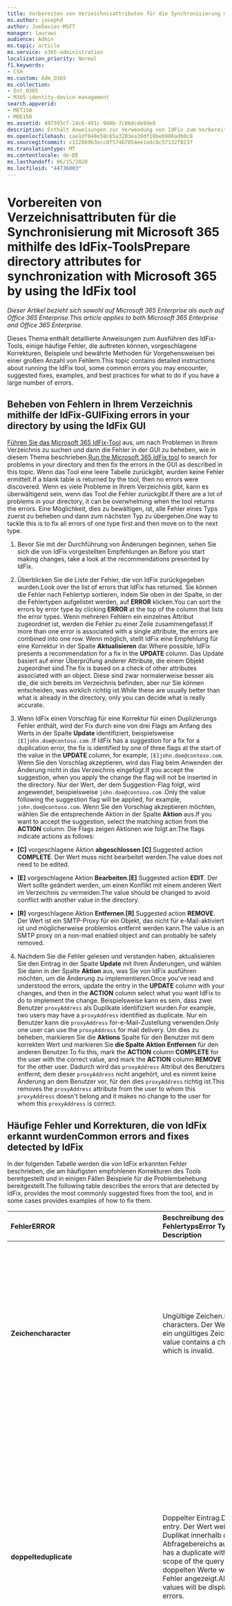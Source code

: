 ```yaml
---
title: Vorbereiten von Verzeichnisattributen für die Synchronisierung mit Microsoft 365 mithilfe des IdFix-Tools
ms.author: josephd
author: JoeDavies-MSFT
manager: laurawi
audience: Admin
ms.topic: article
ms.service: o365-administration
localization_priority: Normal
f1.keywords:
- CSH
ms.custom: Adm_O365
ms.collection:
- Ent_O365
- M365-identity-device-management
search.appverid:
- MET150
- MOE150
ms.assetid: 497593cf-24c6-491c-940b-7c86dcde9de0
description: Enthält Anweisungen zur Verwendung von IdFix zum Vorbereiten und Bereinigen des lokalen Verzeichnisses vor dem Synchronisieren mit Microsoft 365.
ms.openlocfilehash: cae1df048e58c65a3203ea39df18beb986adb0c8
ms.sourcegitcommit: c112869b3ecc0f574b7054ee1edc8c57132f8237
ms.translationtype: MT
ms.contentlocale: de-DE
ms.lasthandoff: 06/15/2020
ms.locfileid: "44736003"
---
```

# <a name="prepare-directory-attributes-for-synchronization-with-microsoft-365-by-using-the-idfix-tool"></a><span data-ttu-id="fcf0b-103">Vorbereiten von Verzeichnisattributen für die Synchronisierung mit Microsoft 365 mithilfe des IdFix-Tools</span><span class="sxs-lookup"><span data-stu-id="fcf0b-103">Prepare directory attributes for synchronization with Microsoft 365 by using the IdFix tool</span></span>

<span data-ttu-id="fcf0b-104">*Dieser Artikel bezieht sich sowohl auf Microsoft 365 Enterprise als auch auf Office 365 Enterprise.*</span><span class="sxs-lookup"><span data-stu-id="fcf0b-104">*This article applies to both Microsoft 365 Enterprise and Office 365 Enterprise.*</span></span>

<span data-ttu-id="fcf0b-105">Dieses Thema enthält detaillierte Anweisungen zum Ausführen des IdFix-Tools, einige häufige Fehler, die auftreten können, vorgeschlagene Korrekturen, Beispiele und bewährte Methoden für Vorgehensweisen bei einer großen Anzahl von Fehlern.</span><span class="sxs-lookup"><span data-stu-id="fcf0b-105">This topic contains detailed instructions about running the IdFix tool, some common errors you may encounter, suggested fixes, examples, and best practices for what to do if you have a large number of errors.</span></span>
  
## <a name="fixing-errors-in-your-directory-by-using-the-idfix-gui"></a><span data-ttu-id="fcf0b-106">Beheben von Fehlern in Ihrem Verzeichnis mithilfe der IdFix-GUI</span><span class="sxs-lookup"><span data-stu-id="fcf0b-106">Fixing errors in your directory by using the IdFix GUI</span></span>

<span data-ttu-id="fcf0b-107">[Führen Sie das Microsoft 365 IdFix-Tool](install-and-run-idfix.md) aus, um nach Problemen in Ihrem Verzeichnis zu suchen und dann die Fehler in der GUI zu beheben, wie in diesem Thema beschrieben.</span><span class="sxs-lookup"><span data-stu-id="fcf0b-107">[Run the Microsoft 365 IdFix tool](install-and-run-idfix.md) to search for problems in your directory and then fix the errors in the GUI as described in this topic.</span></span> <span data-ttu-id="fcf0b-108">Wenn das Tool eine leere Tabelle zurückgibt, wurden keine Fehler ermittelt.</span><span class="sxs-lookup"><span data-stu-id="fcf0b-108">If a blank table is returned by the tool, then no errors were discovered.</span></span> <span data-ttu-id="fcf0b-109">Wenn es viele Probleme in Ihrem Verzeichnis gibt, kann es überwältigend sein, wenn das Tool die Fehler zurückgibt.</span><span class="sxs-lookup"><span data-stu-id="fcf0b-109">If there are a lot of problems in your directory, it can be overwhelming when the tool returns the errors.</span></span> <span data-ttu-id="fcf0b-110">Eine Möglichkeit, dies zu bewältigen, ist, alle Fehler eines Typs zuerst zu beheben und dann zum nächsten Typ zu übergehen.</span><span class="sxs-lookup"><span data-stu-id="fcf0b-110">One way to tackle this is to fix all errors of one type first and then move on to the next type.</span></span> 
  
1. <span data-ttu-id="fcf0b-111">Bevor Sie mit der Durchführung von Änderungen beginnen, sehen Sie sich die von IdFix vorgestellten Empfehlungen an.</span><span class="sxs-lookup"><span data-stu-id="fcf0b-111">Before you start making changes, take a look at the recommendations presented by IdFix.</span></span>
    
2. <span data-ttu-id="fcf0b-112">Überblicken Sie die Liste der Fehler, die von IdFix zurückgegeben wurden.</span><span class="sxs-lookup"><span data-stu-id="fcf0b-112">Look over the list of errors that IdFix has returned.</span></span> <span data-ttu-id="fcf0b-113">Sie können die Fehler nach Fehlertyp sortieren, indem Sie oben in der Spalte, in der die Fehlertypen aufgelistet werden, auf **ERROR** klicken.</span><span class="sxs-lookup"><span data-stu-id="fcf0b-113">You can sort the errors by error type by clicking **ERROR** at the top of the column that lists the error types.</span></span> <span data-ttu-id="fcf0b-114">Wenn mehreren Fehlern ein einzelnes Attribut zugeordnet ist, werden die Fehler zu einer Zeile zusammengefasst.</span><span class="sxs-lookup"><span data-stu-id="fcf0b-114">If more than one error is associated with a single attribute, the errors are combined into one row.</span></span> <span data-ttu-id="fcf0b-115">Wenn möglich, stellt IdFix eine Empfehlung für eine Korrektur in der Spalte **Aktualisieren** dar.</span><span class="sxs-lookup"><span data-stu-id="fcf0b-115">Where possible, IdFix presents a recommendation for a fix in the **UPDATE** column.</span></span> <span data-ttu-id="fcf0b-116">Das Update basiert auf einer Überprüfung anderer Attribute, die einem Objekt zugeordnet sind.</span><span class="sxs-lookup"><span data-stu-id="fcf0b-116">The fix is based on a check of other attributes associated with an object.</span></span> <span data-ttu-id="fcf0b-117">Diese sind zwar normalerweise besser als die, die sich bereits im Verzeichnis befinden, aber nur Sie können entscheiden, was wirklich richtig ist.</span><span class="sxs-lookup"><span data-stu-id="fcf0b-117">While these are usually better than what is already in the directory, only you can decide what is really accurate.</span></span> 
    
3. <span data-ttu-id="fcf0b-118">Wenn IdFix einen Vorschlag für eine Korrektur für einen Duplizierungs Fehler enthält, wird der Fix durch eine von drei Flags am Anfang des Werts in der Spalte **Update** identifiziert, beispielsweise `[E]john.doe@contoso.com` .</span><span class="sxs-lookup"><span data-stu-id="fcf0b-118">If IdFix has a suggestion for a fix for a duplication error, the fix is identified by one of three flags at the start of the value in the **UPDATE** column, for example,  `[E]john.doe@contoso.com`.</span></span> <span data-ttu-id="fcf0b-119">Wenn Sie den Vorschlag akzeptieren, wird das Flag beim Anwenden der Änderung nicht in das Verzeichnis eingefügt.</span><span class="sxs-lookup"><span data-stu-id="fcf0b-119">If you accept the suggestion, when you apply the change the flag will not be inserted in the directory.</span></span> <span data-ttu-id="fcf0b-120">Nur der Wert, der dem Suggestion-Flag folgt, wird angewendet, beispielsweise `john.doe@contoso.com` .</span><span class="sxs-lookup"><span data-stu-id="fcf0b-120">Only the value following the suggestion flag will be applied, for example,  `john.doe@contoso.com`.</span></span> <span data-ttu-id="fcf0b-121">Wenn Sie den Vorschlag akzeptieren möchten, wählen Sie die entsprechende Aktion in der Spalte **Aktion** aus.</span><span class="sxs-lookup"><span data-stu-id="fcf0b-121">If you want to accept the suggestion, select the matching action from the **ACTION** column.</span></span> <span data-ttu-id="fcf0b-122">Die Flags zeigen Aktionen wie folgt an:</span><span class="sxs-lookup"><span data-stu-id="fcf0b-122">The flags indicate actions as follows:</span></span> 
    
 - <span data-ttu-id="fcf0b-123">**[C]** vorgeschlagene Aktion **abgeschlossen**.</span><span class="sxs-lookup"><span data-stu-id="fcf0b-123">**[C]** Suggested action **COMPLETE**.</span></span> <span data-ttu-id="fcf0b-124">Der Wert muss nicht bearbeitet werden.</span><span class="sxs-lookup"><span data-stu-id="fcf0b-124">The value does not need to be edited.</span></span>
    
 - <span data-ttu-id="fcf0b-125">**[E]** vorgeschlagene Aktion **Bearbeiten**.</span><span class="sxs-lookup"><span data-stu-id="fcf0b-125">**[E]** Suggested action **EDIT**.</span></span> <span data-ttu-id="fcf0b-126">Der Wert sollte geändert werden, um einen Konflikt mit einem anderen Wert im Verzeichnis zu vermeiden.</span><span class="sxs-lookup"><span data-stu-id="fcf0b-126">The value should be changed to avoid conflict with another value in the directory.</span></span>
    
 - <span data-ttu-id="fcf0b-127">**[R]** vorgeschlagene Aktion **Entfernen**.</span><span class="sxs-lookup"><span data-stu-id="fcf0b-127">**[R]** Suggested action **REMOVE**.</span></span> <span data-ttu-id="fcf0b-128">Der Wert ist ein SMTP-Proxy für ein Objekt, das nicht für e-Mail-aktiviert ist und möglicherweise problemlos entfernt werden kann.</span><span class="sxs-lookup"><span data-stu-id="fcf0b-128">The value is an SMTP proxy on a non-mail enabled object and can probably be safely removed.</span></span>
    
4. <span data-ttu-id="fcf0b-129">Nachdem Sie die Fehler gelesen und verstanden haben, aktualisieren Sie den Eintrag in der Spalte **Update** mit Ihren Änderungen, und wählen Sie dann in der Spalte **Aktion** aus, was Sie von IdFix ausführen möchten, um die Änderung zu implementieren.</span><span class="sxs-lookup"><span data-stu-id="fcf0b-129">Once you've read and understood the errors, update the entry in the **UPDATE** column with your changes, and then in the **ACTION** column select what you want IdFix to do to implement the change.</span></span> <span data-ttu-id="fcf0b-130">Beispielsweise kann es sein, dass zwei Benutzer `proxyAddress` als Duplikate identifiziert wurden.</span><span class="sxs-lookup"><span data-stu-id="fcf0b-130">For example, two users may have a  `proxyAddress` identified as duplicate.</span></span> <span data-ttu-id="fcf0b-131">Nur ein Benutzer kann die `proxyAddress` for-e-Mail-Zustellung verwenden.</span><span class="sxs-lookup"><span data-stu-id="fcf0b-131">Only one user can use the  `proxyAddress` for mail delivery.</span></span> <span data-ttu-id="fcf0b-132">Um dies zu beheben, markieren Sie die **Aktions** Spalte für den Benutzer mit dem korrekten Wert und markieren Sie **die Spalte** **Aktion** **Entfernen** für den anderen Benutzer.</span><span class="sxs-lookup"><span data-stu-id="fcf0b-132">To fix this, mark the **ACTION** column **COMPLETE** for the user with the correct value, and mark the **ACTION** column **REMOVE** for the other user.</span></span> <span data-ttu-id="fcf0b-133">Dadurch wird das `proxyAddress` Attribut des Benutzers entfernt, dem dieser `proxyAddress` nicht angehört, und es nimmt keine Änderung an dem Benutzer vor, für den dies `proxyAddress` richtig ist.</span><span class="sxs-lookup"><span data-stu-id="fcf0b-133">This removes the  `proxyAddress` attribute from the user to whom this  `proxyAddress` doesn't belong and it makes no change to the user for whom this  `proxyAddress` is correct.</span></span>
    
## <a name="common-errors-and-fixes-detected-by-idfix"></a><span data-ttu-id="fcf0b-134">Häufige Fehler und Korrekturen, die von IdFix erkannt wurden</span><span class="sxs-lookup"><span data-stu-id="fcf0b-134">Common errors and fixes detected by IdFix</span></span>
<span data-ttu-id="fcf0b-135">In der folgenden Tabelle werden die von IdFix erkannten Fehler beschrieben, die am häufigsten empfohlenen Korrekturen des Tools bereitgestellt und in einigen Fällen Beispiele für die Problembehebung bereitgestellt.</span><span class="sxs-lookup"><span data-stu-id="fcf0b-135">The following table describes the errors that are detected by IdFix, provides the most commonly suggested fixes from the tool, and in some cases provides examples of how to fix them.</span></span>

|<span data-ttu-id="fcf0b-136">**Fehler**</span><span class="sxs-lookup"><span data-stu-id="fcf0b-136">**ERROR**</span></span>|<span data-ttu-id="fcf0b-137">**Beschreibung des Fehlertyps**</span><span class="sxs-lookup"><span data-stu-id="fcf0b-137">**Error Type Description**</span></span>|<span data-ttu-id="fcf0b-138">**Vorgeschlagene Korrektur**</span><span class="sxs-lookup"><span data-stu-id="fcf0b-138">**Suggested Fix**</span></span>|<span data-ttu-id="fcf0b-139">**Beispiel**</span><span class="sxs-lookup"><span data-stu-id="fcf0b-139">**Example**</span></span>|
|:-----|:-----|:-----|:-----|
|<span data-ttu-id="fcf0b-140">**Zeichen**</span><span class="sxs-lookup"><span data-stu-id="fcf0b-140">**character**</span></span> | <span data-ttu-id="fcf0b-141">Ungültige Zeichen.</span><span class="sxs-lookup"><span data-stu-id="fcf0b-141">Illegal characters.</span></span> <span data-ttu-id="fcf0b-142">Der Wert enthält ein ungültiges Zeichen.</span><span class="sxs-lookup"><span data-stu-id="fcf0b-142">The value contains a character which is invalid.</span></span> | <span data-ttu-id="fcf0b-143">Der vorgeschlagene Fix für den Fehler, der in der Spalte **Update** angezeigt wird, zeigt den Wert mit dem ungültigen Zeichen entfernt.</span><span class="sxs-lookup"><span data-stu-id="fcf0b-143">The suggested fix for the error shown in the **UPDATE** column shows the value with the invalid character removed.</span></span>  <br/> | <span data-ttu-id="fcf0b-144">Ein nach folgender Leerzeichen am Ende einer gültigen e-Mail-Adresse ist ein ungültiges Zeichen, beispielsweise:</span><span class="sxs-lookup"><span data-stu-id="fcf0b-144">A trailing space at the end of a valid mail address is an illegal character, for example:</span></span>  <br/> <span data-ttu-id="fcf0b-145">" `user@contoso.com` "</span><span class="sxs-lookup"><span data-stu-id="fcf0b-145">" `user@contoso.com` "</span></span>  <br/> <span data-ttu-id="fcf0b-146">Ein führender Leerraum am Anfang einer gültigen e-Mail-Adresse ist ein ungültiges Zeichen, beispielsweise:</span><span class="sxs-lookup"><span data-stu-id="fcf0b-146">A leading space at the beginning of a valid mail address is an illegal character, for example:</span></span>  <br/> <span data-ttu-id="fcf0b-147">" ` user@contoso.com `"</span><span class="sxs-lookup"><span data-stu-id="fcf0b-147">" ` user@contoso.com `"</span></span>  <br/>  <span data-ttu-id="fcf0b-148">Das `ú` Zeichen ist ein ungültiges Zeichen.</span><span class="sxs-lookup"><span data-stu-id="fcf0b-148">The  `ú` character is an illegal character.</span></span> |
|<span data-ttu-id="fcf0b-149">**doppelte**</span><span class="sxs-lookup"><span data-stu-id="fcf0b-149">**duplicate**</span></span> | <span data-ttu-id="fcf0b-150">Doppelter Eintrag.</span><span class="sxs-lookup"><span data-stu-id="fcf0b-150">Duplicate entry.</span></span> <span data-ttu-id="fcf0b-151">Der Wert weist ein Duplikat innerhalb des Abfragebereichs auf.</span><span class="sxs-lookup"><span data-stu-id="fcf0b-151">The value has a duplicate within the scope of the query.</span></span> <span data-ttu-id="fcf0b-152">Alle doppelten Werte werden als Fehler angezeigt.</span><span class="sxs-lookup"><span data-stu-id="fcf0b-152">All duplicate values will be displayed as errors.</span></span> | <span data-ttu-id="fcf0b-153">Bearbeiten oder Entfernen von Werten, um Duplikate zu vermeiden.</span><span class="sxs-lookup"><span data-stu-id="fcf0b-153">Edit or remove values to eliminate duplication.</span></span> <span data-ttu-id="fcf0b-154">Das Tool stellt keine vorgeschlagene Korrektur für Duplikate bereit.</span><span class="sxs-lookup"><span data-stu-id="fcf0b-154">The tool will not provide a suggested fix for duplicates.</span></span> <span data-ttu-id="fcf0b-155">Stattdessen müssen Sie auswählen, welches der zwei oder mehr Duplikate der richtige ist, und die doppelten Einträge oder Einträge löschen.</span><span class="sxs-lookup"><span data-stu-id="fcf0b-155">Instead, you must choose which of the two or more duplicates is the correct one and delete the duplicate entry or entries.</span></span> ||
|<span data-ttu-id="fcf0b-156">**format**</span><span class="sxs-lookup"><span data-stu-id="fcf0b-156">**format**</span></span> | <span data-ttu-id="fcf0b-157">Formatierungsfehler.</span><span class="sxs-lookup"><span data-stu-id="fcf0b-157">Formatting error.</span></span> <span data-ttu-id="fcf0b-158">Der Wert verstößt gegen die Formatanforderungen für die Attributverwendung.</span><span class="sxs-lookup"><span data-stu-id="fcf0b-158">The value violates the format requirements for the attribute usage.</span></span> | <span data-ttu-id="fcf0b-159">Das vorgeschlagene Update zeigt den Wert an, bei dem ungültige Zeichen entfernt werden.</span><span class="sxs-lookup"><span data-stu-id="fcf0b-159">The suggested Update will show the value with any invalid characters removed.</span></span> <span data-ttu-id="fcf0b-160">Wenn keine ungültigen Zeichen vorhanden sind, werden das Update und der Wert gleich angezeigt.</span><span class="sxs-lookup"><span data-stu-id="fcf0b-160">If there are no invalid characters the Update and Value will appear the same.</span></span> <span data-ttu-id="fcf0b-161">Sie müssen bestimmen, was Sie im Update wirklich wünschen.</span><span class="sxs-lookup"><span data-stu-id="fcf0b-161">You need to determine what you really want in the Update.</span></span> <span data-ttu-id="fcf0b-162">Das Tool stellt keine vorgeschlagene Korrektur für alle Formatierungsfehler bereit.</span><span class="sxs-lookup"><span data-stu-id="fcf0b-162">The tool will not provide a suggested fix for all formatting errors.</span></span> | <span data-ttu-id="fcf0b-163">SMTP-Adressen müssen beispielsweise RFC 2822 entsprechen, und mailNickname kann nicht mit einem Punkt beginnen oder enden.</span><span class="sxs-lookup"><span data-stu-id="fcf0b-163">For example SMTP addresses must comply with RFC 2822 and mailNickName cannot start or end with a period.</span></span> <span data-ttu-id="fcf0b-164">Weitere Informationen zu den Formatanforderungen für Verzeichnisattribute finden Sie unter "Verzeichnisobjekt-und Attribut Vorbereitung" in [Vorbereiten der Bereitstellung von Benutzern über die Verzeichnissynchronisierung auf Microsoft 365](prepare-for-directory-synchronization.md).</span><span class="sxs-lookup"><span data-stu-id="fcf0b-164">For more information about format requirements for directory attributes, see "Directory object and attribute preparation" in [Prepare to provision users through directory synchronization to Microsoft 365](prepare-for-directory-synchronization.md).</span></span> |
|<span data-ttu-id="fcf0b-165">topleveldomain</span><span class="sxs-lookup"><span data-stu-id="fcf0b-165">topleveldomain</span></span>  <br/> |<span data-ttu-id="fcf0b-166">Domäne der obersten Ebene.</span><span class="sxs-lookup"><span data-stu-id="fcf0b-166">Top level domain.</span></span> <span data-ttu-id="fcf0b-167">Dies gilt für Werte, die der [RFC 2822](https://go.microsoft.com/fwlink/p/?LinkId=401464) -Formatierung unterliegen.</span><span class="sxs-lookup"><span data-stu-id="fcf0b-167">This applies to values subject to [RFC 2822](https://go.microsoft.com/fwlink/p/?LinkId=401464) formatting.</span></span> <span data-ttu-id="fcf0b-168">Wenn es sich bei der Domäne der obersten Ebene nicht um Internet Routing handelt, wird dies als Fehler erkannt.</span><span class="sxs-lookup"><span data-stu-id="fcf0b-168">If the top level domain is not internet routable then this will be identified as an error.</span></span> <span data-ttu-id="fcf0b-169">Beispielsweise ist eine SMTP-Adresse, die mit. local endet, nicht Internet routingfähig und würde diesen Fehler verursachen.</span><span class="sxs-lookup"><span data-stu-id="fcf0b-169">For example an SMTP address ending in .local is not internet routable and would cause this error.</span></span> |<span data-ttu-id="fcf0b-170">Ändern Sie den Wert in eine Internet Routingfähige Domäne wie `.com` oder `.net` .</span><span class="sxs-lookup"><span data-stu-id="fcf0b-170">Change the value to an internet routable domain such as  `.com` or  `.net`.</span></span> | <span data-ttu-id="fcf0b-171">Wechseln `myaddress@fourthcoffee.local` Sie zu `fourthcoffee.com` oder eine andere routingfähige Internetdomäne.</span><span class="sxs-lookup"><span data-stu-id="fcf0b-171">Change  `myaddress@fourthcoffee.local` to  `fourthcoffee.com` or another internet routable domain.</span></span>  <br/> <span data-ttu-id="fcf0b-172">Anweisungen finden Sie unter [Vorgehensweise Vorbereiten einer nicht routingfähigen Domäne (wie. Local Domain) für die Verzeichnissynchronisierung](prepare-a-non-routable-domain-for-directory-synchronization.md).</span><span class="sxs-lookup"><span data-stu-id="fcf0b-172">For instructions, see [How to prepare a non-routable domain (such as .local domain) for directory synchronization](prepare-a-non-routable-domain-for-directory-synchronization.md).</span></span> |
|<span data-ttu-id="fcf0b-173">**domainpart**</span><span class="sxs-lookup"><span data-stu-id="fcf0b-173">**domainpart**</span></span> | <span data-ttu-id="fcf0b-174">Domänen Teilefehler.</span><span class="sxs-lookup"><span data-stu-id="fcf0b-174">Domain part error.</span></span> <span data-ttu-id="fcf0b-175">Dies gilt für Werte, die der RFC 2822-Formatierung unterliegen.</span><span class="sxs-lookup"><span data-stu-id="fcf0b-175">This applies to values subject to RFC 2822 formatting.</span></span> <span data-ttu-id="fcf0b-176">Wenn der Domänenteil des Werts ungültig ist und nicht mit RFC 2822 übereinstimmt, wird dieser generiert.</span><span class="sxs-lookup"><span data-stu-id="fcf0b-176">If the domain portion of the value is invalid and does not comply with RFC 2822 this will be generated.</span></span> | <span data-ttu-id="fcf0b-177">Ändern Sie den Wert in einen, der RFC 2822 entspricht.</span><span class="sxs-lookup"><span data-stu-id="fcf0b-177">Change the value to one that complies with RFC 2822.</span></span> <span data-ttu-id="fcf0b-178">Stellen Sie beispielsweise sicher, dass keine Leerzeichen oder unzulässige Zeichen enthalten sind.</span><span class="sxs-lookup"><span data-stu-id="fcf0b-178">For example, make sure that it doesn't contain any spaces or illegal characters.</span></span> | <span data-ttu-id="fcf0b-179">Wechseln `myaddress@fourth coffee.com` Sie zu `myaddress@fourthcoffee.com` .</span><span class="sxs-lookup"><span data-stu-id="fcf0b-179">Change  `myaddress@fourth coffee.com` to  `myaddress@fourthcoffee.com`.</span></span> |
|<span data-ttu-id="fcf0b-180">**domainpart_localpart**</span><span class="sxs-lookup"><span data-stu-id="fcf0b-180">**domainpart_localpart**</span></span> | <span data-ttu-id="fcf0b-181">Fehler in der lokalen Komponente.</span><span class="sxs-lookup"><span data-stu-id="fcf0b-181">Local-part error.</span></span> <span data-ttu-id="fcf0b-182">Dies gilt für Werte, die der RFC 2822-Formatierung unterliegen.</span><span class="sxs-lookup"><span data-stu-id="fcf0b-182">This applies to values subject to RFC 2822 formatting.</span></span> <span data-ttu-id="fcf0b-183">Wenn der lokale Teil des Werts ungültig ist und nicht mit RFC 2822 übereinstimmt, wird dieser generiert.</span><span class="sxs-lookup"><span data-stu-id="fcf0b-183">If the local-part of the value is invalid and does not comply with RFC 2822 this will be generated.</span></span> |<span data-ttu-id="fcf0b-184">Ändern Sie den Wert in einen, der RFC 2822 entspricht.</span><span class="sxs-lookup"><span data-stu-id="fcf0b-184">Change the value to one that complies with RFC 2822.</span></span> <span data-ttu-id="fcf0b-185">Stellen Sie beispielsweise sicher, dass keine Leerzeichen oder unzulässige Zeichen enthalten sind.</span><span class="sxs-lookup"><span data-stu-id="fcf0b-185">For example, make sure that it doesn't contain any spaces or illegal characters.</span></span> |<span data-ttu-id="fcf0b-186">Wechseln `my"work"address@fourthcoffee.com` Sie zu `myworkaddress@fourthcoffee.com` .</span><span class="sxs-lookup"><span data-stu-id="fcf0b-186">Change  `my"work"address@fourthcoffee.com` to  `myworkaddress@fourthcoffee.com`.</span></span> |
|<span data-ttu-id="fcf0b-187">**length**</span><span class="sxs-lookup"><span data-stu-id="fcf0b-187">**length**</span></span> | <span data-ttu-id="fcf0b-188">Length-Fehler.</span><span class="sxs-lookup"><span data-stu-id="fcf0b-188">Length error.</span></span> <span data-ttu-id="fcf0b-189">Der Wert verstößt gegen den Längen Grenzwert für das Attribut.</span><span class="sxs-lookup"><span data-stu-id="fcf0b-189">The value violates the length limit for the attribute.</span></span> <span data-ttu-id="fcf0b-190">Dies wird am häufigsten auftreten, wenn das Verzeichnisschema geändert wurde.</span><span class="sxs-lookup"><span data-stu-id="fcf0b-190">This is most commonly encountered when the directory schema has been altered.</span></span>  | <span data-ttu-id="fcf0b-191">Durch das von IdFix vorgeschlagene Update wird der Wert auf die zulässige Länge gekürzt.</span><span class="sxs-lookup"><span data-stu-id="fcf0b-191">The update suggested by IdFix will truncate the value to the acceptable length.</span></span>  <br/> <span data-ttu-id="fcf0b-192">Beachten Sie, dass dies möglicherweise unerwünschte Ergebnisse hervorrufen kann.</span><span class="sxs-lookup"><span data-stu-id="fcf0b-192">Be aware that this may produce undesired results.</span></span> <span data-ttu-id="fcf0b-193">Sie sollten das vorgeschlagene Update überprüfen und bei Bedarf ändern, bevor Sie auf über **nehmen**klicken.</span><span class="sxs-lookup"><span data-stu-id="fcf0b-193">You should review the suggested fix and change it if necessary before you click **Apply**.</span></span> ||
|<span data-ttu-id="fcf0b-194">**leer**</span><span class="sxs-lookup"><span data-stu-id="fcf0b-194">**blank**</span></span>  | <span data-ttu-id="fcf0b-195">Leer oder Null-Fehler.</span><span class="sxs-lookup"><span data-stu-id="fcf0b-195">Blank or null error.</span></span> <span data-ttu-id="fcf0b-196">Der Wert verletzt die NULL-Einschränkung für Attribute, die synchronisiert werden sollen.</span><span class="sxs-lookup"><span data-stu-id="fcf0b-196">The value violates the null restriction for attributes to be synchronized.</span></span> <span data-ttu-id="fcf0b-197">Nur wenige Attribute müssen einen Wert enthalten.</span><span class="sxs-lookup"><span data-stu-id="fcf0b-197">Only a few attributes must contain a value.</span></span> | <span data-ttu-id="fcf0b-198">Wenn möglich, wird das vorgeschlagene Update andere Attributwerte nutzen, um einen wahrscheinlichen Ersatz zu generieren.</span><span class="sxs-lookup"><span data-stu-id="fcf0b-198">If possible, the suggested update will leverage other attribute values in order to generate a likely substitute.</span></span> ||
|<span data-ttu-id="fcf0b-199">**mailmatch**</span><span class="sxs-lookup"><span data-stu-id="fcf0b-199">**mailmatch**</span></span> | <span data-ttu-id="fcf0b-200">Dies gilt nur für Microsoft 365 dediziert.</span><span class="sxs-lookup"><span data-stu-id="fcf0b-200">This applies to Microsoft 365 Dedicated only.</span></span> <span data-ttu-id="fcf0b-201">Der Wert stimmt nicht mit dem e-Mail-Attribut überein.</span><span class="sxs-lookup"><span data-stu-id="fcf0b-201">The value does not match the mail attribute.</span></span> | <span data-ttu-id="fcf0b-202">Das vorgeschlagene Update ist der e-Mail-Attributwert, der mit "SMTP:" vorangestellt wurde.</span><span class="sxs-lookup"><span data-stu-id="fcf0b-202">The suggested update will be the mail attribute value prefixed by "SMTP:".</span></span> ||
    
## <a name="operations-you-can-perform-by-using-idfix"></a><span data-ttu-id="fcf0b-203">Vorgänge, die Sie mit IdFix ausführen können</span><span class="sxs-lookup"><span data-stu-id="fcf0b-203">Operations you can perform by using IdFix</span></span>
<span data-ttu-id="fcf0b-204">Um einen Fehler zu beheben, wählen Sie eine Option aus der Dropdownliste **Aktion** aus.</span><span class="sxs-lookup"><span data-stu-id="fcf0b-204">To fix an error, you select an option from the **ACTION** drop-down list.</span></span> <span data-ttu-id="fcf0b-205">In der folgenden Tabelle werden die **Aktions** Vorgänge beschrieben, die Sie mit dem IdFix-Tool für Attribute ausführen können.</span><span class="sxs-lookup"><span data-stu-id="fcf0b-205">The following table describes the **ACTION** operations you can perform on attributes using the IdFix tool.</span></span> <span data-ttu-id="fcf0b-206">Wenn Sie die Spalte **Action** leer lassen, führt das IdFix-Tool keine Aktionen für diesen spezifischen Fehler im Verzeichnis aus.</span><span class="sxs-lookup"><span data-stu-id="fcf0b-206">If you leave the **ACTION** column empty, the IdFix tool will not take any action on that specific error in the directory.</span></span> 

|<span data-ttu-id="fcf0b-207">**Aktion**</span><span class="sxs-lookup"><span data-stu-id="fcf0b-207">**ACTION**</span></span>|<span data-ttu-id="fcf0b-208">**Aktionsbeschreibung**</span><span class="sxs-lookup"><span data-stu-id="fcf0b-208">**Action description**</span></span>|<span data-ttu-id="fcf0b-209">**Beispiel**</span><span class="sxs-lookup"><span data-stu-id="fcf0b-209">**Example**</span></span>|
|:-----|:-----|:-----|
|<span data-ttu-id="fcf0b-210">**Abgeschlossen**</span><span class="sxs-lookup"><span data-stu-id="fcf0b-210">**COMPLETE**</span></span> | <span data-ttu-id="fcf0b-211">Der ursprüngliche Wert ist akzeptabel und sollte nicht geändert werden, obwohl er als Fehler erkannt wurde.</span><span class="sxs-lookup"><span data-stu-id="fcf0b-211">The original value is acceptable and should not be changed despite being identified as an error.</span></span> | <span data-ttu-id="fcf0b-212">Zwei Benutzer haben ein proxyAddress identifiziert als Duplikat.</span><span class="sxs-lookup"><span data-stu-id="fcf0b-212">Two users have a proxyAddress identified as duplicate.</span></span> <span data-ttu-id="fcf0b-213">Nur einer kann den Wert für die e-Mail-Zustellung verwenden.</span><span class="sxs-lookup"><span data-stu-id="fcf0b-213">Only one can use the value for mail delivery.</span></span> <span data-ttu-id="fcf0b-214">Markieren Sie den Benutzer mit dem korrekten Wert als **abgeschlossen**.</span><span class="sxs-lookup"><span data-stu-id="fcf0b-214">Mark the user with the correct value as **COMPLETE**.</span></span> |
|<span data-ttu-id="fcf0b-215">**Entfernen**</span><span class="sxs-lookup"><span data-stu-id="fcf0b-215">**REMOVE**</span></span> | <span data-ttu-id="fcf0b-216">Der Attributwert wird aus dem Quellobjekt gelöscht.</span><span class="sxs-lookup"><span data-stu-id="fcf0b-216">The attribute value will be deleted from the source object.</span></span> <span data-ttu-id="fcf0b-217">Im Fall eines mehrwertigen Attributs wird beispielsweise `proxyAddresses` nur der einzelne angezeigte Wert gelöscht.</span><span class="sxs-lookup"><span data-stu-id="fcf0b-217">In the case of a multi-valued attribute, for example,  `proxyAddresses`, only the individual value shown will be deleted.</span></span> | <span data-ttu-id="fcf0b-218">Zwei Benutzer haben ein proxyAddress identifiziert als Duplikat.</span><span class="sxs-lookup"><span data-stu-id="fcf0b-218">Two users have a proxyAddress identified as duplicate.</span></span> <span data-ttu-id="fcf0b-219">Nur einer kann den Wert für die e-Mail-Zustellung verwenden.</span><span class="sxs-lookup"><span data-stu-id="fcf0b-219">Only one can use the value for mail delivery.</span></span> <span data-ttu-id="fcf0b-220">Markieren Sie den Benutzer mit dem doppelten Wert als **Entfernen**.</span><span class="sxs-lookup"><span data-stu-id="fcf0b-220">Mark the user with the duplicate value as **REMOVE**.</span></span> |
|<span data-ttu-id="fcf0b-221">**Bearbeiten**</span><span class="sxs-lookup"><span data-stu-id="fcf0b-221">**EDIT**</span></span> | <span data-ttu-id="fcf0b-222">Die Informationen in der Spalte **Aktualisieren** werden verwendet, um den Attributwert zu ändern.</span><span class="sxs-lookup"><span data-stu-id="fcf0b-222">The information in the **UPDATE** column will be used to modify the attribute value.</span></span> <span data-ttu-id="fcf0b-223">Wenn ein gültiger **Aktualisierungs** Wert von IdFix vorgeschlagen wurde, wählen Sie in der Spalte **Aktion** die Option **Bearbeiten** aus, und fahren Sie mit dem nächsten Fehler fort.</span><span class="sxs-lookup"><span data-stu-id="fcf0b-223">If a valid **UPDATE** value has been suggested by IdFix, then from the **ACTION** column, select **EDIT** and go on to the next error.</span></span> <span data-ttu-id="fcf0b-224">Wenn Ihnen der Vorschlag nicht gefällt, geben Sie in der Spalte **Aktualisieren** einen neuen ein, und wählen Sie dann in der Spalte **Aktion** die Option **Bearbeiten**aus.</span><span class="sxs-lookup"><span data-stu-id="fcf0b-224">If you don't like the suggestion, type a new one in the **UPDATE** column and then, from the **ACTION** column select **EDIT**.</span></span> ||
|<span data-ttu-id="fcf0b-225">**Rückgängig**</span><span class="sxs-lookup"><span data-stu-id="fcf0b-225">**UNDO**</span></span> | <span data-ttu-id="fcf0b-226">Diese Option ist nur verfügbar, wenn Sie aus einem Transaktionsprotokoll wiederhergestellt haben.</span><span class="sxs-lookup"><span data-stu-id="fcf0b-226">This option is only available if you have restored from a transaction log.</span></span> <span data-ttu-id="fcf0b-227">Wenn Sie **Rückgängig**auswählen, wird der Attributwert auf den ursprünglichen Wert wiederhergestellt.</span><span class="sxs-lookup"><span data-stu-id="fcf0b-227">If you select **UNDO**, the attribute value will be restored to the original value.</span></span> ||
|<span data-ttu-id="fcf0b-228">**FAIL**</span><span class="sxs-lookup"><span data-stu-id="fcf0b-228">**FAIL**</span></span> | <span data-ttu-id="fcf0b-229">Dieser Wert wird nur zurückgegeben, wenn ein **Aktualisierungs** Wert einen unbekannten Konflikt mit AD DS Regeln aufweist.</span><span class="sxs-lookup"><span data-stu-id="fcf0b-229">This value is only returned if an **UPDATE** value has an unknown conflict with AD DS rules.</span></span> <span data-ttu-id="fcf0b-230">In diesem Fall können Sie den Wert in der Spalte **Update** erneut bearbeiten, wenn Sie wissen, was der Fehler ist.</span><span class="sxs-lookup"><span data-stu-id="fcf0b-230">In this case, you can edit the value in the **UPDATE** column again if you know what the failure is.</span></span> <span data-ttu-id="fcf0b-231">Es kann erforderlich sein, die Werte im Objekt mithilfe der ADSI-Bearbeitung zu analysieren.</span><span class="sxs-lookup"><span data-stu-id="fcf0b-231">It may be necessary to analyze the values in the object using ADSI Edit.</span></span> <span data-ttu-id="fcf0b-232">Weitere Informationen finden Sie unter [ADSI-Editor (AdsiEdit. msc)](https://go.microsoft.com/fwlink/p/?LinkId=401170).</span><span class="sxs-lookup"><span data-stu-id="fcf0b-232">For more information, see [ADSI Edit (adsiedit.msc)](https://go.microsoft.com/fwlink/p/?LinkId=401170).</span></span> ||

<span data-ttu-id="fcf0b-233">Nachdem Sie eine **Aktion** für einen Fehler oder einen Batch von Fehlern ausgewählt haben, klicken Sie auf über **nehmen**.</span><span class="sxs-lookup"><span data-stu-id="fcf0b-233">After choosing an **ACTION** for an error or a batch of errors, click **Apply**.</span></span> <span data-ttu-id="fcf0b-234">Wenn Sie auf **Apply** klicken, nimmt das Tool die Änderungen im Verzeichnis vor.</span><span class="sxs-lookup"><span data-stu-id="fcf0b-234">When you click **Apply**, the tool makes the changes in the directory.</span></span> <span data-ttu-id="fcf0b-235">Sie können Korrekturen für mehrere Fehler bereitstellen, bevor Sie auf über **nehmen** klicken, und IdFix wird Sie alle gleichzeitig ändern.</span><span class="sxs-lookup"><span data-stu-id="fcf0b-235">You can provide fixes for multiple errors before you click **Apply** and IdFix will change them all at the same time.</span></span>

<span data-ttu-id="fcf0b-236">Führen Sie IdFix erneut aus, um sicherzustellen, dass die von Ihnen vorgenommenen Korrekturen keine neuen Fehler verursachen.</span><span class="sxs-lookup"><span data-stu-id="fcf0b-236">Run IdFix again to ensure that the fixes you made didn't introduce new errors.</span></span> <span data-ttu-id="fcf0b-237">Sie können diese Schritte beliebig oft wiederholen.</span><span class="sxs-lookup"><span data-stu-id="fcf0b-237">You can repeat these steps as many times as you need to.</span></span> <span data-ttu-id="fcf0b-238">Es ist eine gute Idee, den Vorgang ein paar Mal durchzugehen, bevor Sie die Synchronisierung vornehmen.</span><span class="sxs-lookup"><span data-stu-id="fcf0b-238">It's a good idea to go through the process a few times before you synchronize.</span></span>
    
## <a name="changing-the-rule-set-used-by-idfix"></a><span data-ttu-id="fcf0b-239">Ändern des von IdFix verwendeten Regelsatzes</span><span class="sxs-lookup"><span data-stu-id="fcf0b-239">Changing the rule set used by IdFix</span></span>
<span data-ttu-id="fcf0b-240">IdFix verwendet standardmäßig den mehrinstanzenfähigen Regelsatz zum Testen der Einträge in Ihrem Verzeichnis.</span><span class="sxs-lookup"><span data-stu-id="fcf0b-240">By default, IdFix uses the Multi-Tenant rule set to test the entries in your directory.</span></span> <span data-ttu-id="fcf0b-241">Dies ist der richtige Regelsatz für die meisten Microsoft 365-Kunden.</span><span class="sxs-lookup"><span data-stu-id="fcf0b-241">This is the right rule set for most Microsoft 365 customers.</span></span> <span data-ttu-id="fcf0b-242">Wenn Sie jedoch ein Microsoft 365 dedizierter oder ITAR (International Traffic in Arms Regulations)-Kunde sind, können Sie IdFix so konfigurieren, dass stattdessen der dedizierte Regelsatz verwendet wird.</span><span class="sxs-lookup"><span data-stu-id="fcf0b-242">However, if you are a Microsoft 365 Dedicated or ITAR (International Traffic in Arms Regulations) customer, you can configure IdFix to use the Dedicated rule set instead.</span></span> <span data-ttu-id="fcf0b-243">Wenn Sie nicht sicher sind, was für ein Kundentyp Sie sind, können Sie diesen Schritt einfach überspringen.</span><span class="sxs-lookup"><span data-stu-id="fcf0b-243">If you aren't sure what type of customer you are, you can safely skip this step.</span></span> <span data-ttu-id="fcf0b-244">Klicken Sie auf das Zahnradsymbol in der Menüleiste, und klicken Sie dann auf **dediziert**, um den Regelsatz auf dediziert festzulegen.</span><span class="sxs-lookup"><span data-stu-id="fcf0b-244">To set the rule set to Dedicated, click the gear icon in the menu bar and then click **Dedicated**.</span></span>
  
## <a name="changing-the-scope-of-the-search-used-by-idfix"></a><span data-ttu-id="fcf0b-245">Ändern des Bereichs der Suche, die von IdFix verwendet wird</span><span class="sxs-lookup"><span data-stu-id="fcf0b-245">Changing the scope of the search used by IdFix</span></span>
<span data-ttu-id="fcf0b-246">Standardmäßig durchsucht IdFix das gesamte Verzeichnis.</span><span class="sxs-lookup"><span data-stu-id="fcf0b-246">By default, IdFix searches the entire directory.</span></span> <span data-ttu-id="fcf0b-247">Wenn Sie möchten, können Sie das Tool so konfigurieren, dass stattdessen eine bestimmte Unterstruktur durchsucht wird.</span><span class="sxs-lookup"><span data-stu-id="fcf0b-247">If you want, you can configure the tool to search a specific subtree instead.</span></span> <span data-ttu-id="fcf0b-248">Klicken Sie dazu in der Menüleiste auf das Filter Symbol, und geben Sie eine gültige Unterstruktur ein.</span><span class="sxs-lookup"><span data-stu-id="fcf0b-248">To do this, in the menu bar, click the Filter icon and enter a valid subtree.</span></span>
  
## <a name="rolling-back-your-changes-by-using-the-idfix-gui"></a><span data-ttu-id="fcf0b-249">Rollback der Änderungen mithilfe der IdFix-GUI</span><span class="sxs-lookup"><span data-stu-id="fcf0b-249">Rolling back your changes by using the IdFix GUI</span></span>
<span data-ttu-id="fcf0b-250">Jedes Mal, wenn Sie auf **Apply** klicken, um Änderungen zu übernehmen, erstellt das IdFix-Tool eine separate Datei namens Transaktionsprotokoll, in der die soeben vorgenommenen Änderungen aufgelistet werden.</span><span class="sxs-lookup"><span data-stu-id="fcf0b-250">Each time you click **Apply** to apply changes, the IdFix tool creates a separate file called a transaction log that lists the changes you just made.</span></span> <span data-ttu-id="fcf0b-251">Sie können das Transaktionsprotokoll verwenden, um nur die Änderungen zurückzusetzen, die sich im letzten Protokoll befinden, falls Sie einen Fehler machen.</span><span class="sxs-lookup"><span data-stu-id="fcf0b-251">You can use the transaction log to roll back just those changes that are in the most recent log in case you make a mistake.</span></span> <span data-ttu-id="fcf0b-252">Wenn Sie während der Aktualisierung einen Fehler machen, können Sie die zuletzt angewendeten Änderungen rückgängig machen, indem Sie auf **Rückgängig**klicken.</span><span class="sxs-lookup"><span data-stu-id="fcf0b-252">If you make a mistake while you are updating, you can undo the most recently applied changes by clicking **Undo**.</span></span> <span data-ttu-id="fcf0b-253">Wenn Sie auf **Rückgängig**klicken, verwendet IdFix das Transaktionsprotokoll, um nur die Änderungen im letzten Transaktionsprotokoll zurückzusetzen.</span><span class="sxs-lookup"><span data-stu-id="fcf0b-253">When you click **Undo**, IdFix uses the transaction log to roll back just those changes that are in the most recent transaction log.</span></span> <span data-ttu-id="fcf0b-254">Weitere Informationen zur Verwendung des Transaktionsprotokolls finden Sie unter [Microsoft 365 IdFix-Transaktionsprotokoll](idfix-transaction-log.md).</span><span class="sxs-lookup"><span data-stu-id="fcf0b-254">For more information about using the transaction log, see [Microsoft 365 IdFix transaction log](idfix-transaction-log.md).</span></span>

## <a name="next-step"></a><span data-ttu-id="fcf0b-255">Nächster Schritt</span><span class="sxs-lookup"><span data-stu-id="fcf0b-255">Next step</span></span>

[<span data-ttu-id="fcf0b-256">Einrichten der Verzeichnissynchronisierung</span><span class="sxs-lookup"><span data-stu-id="fcf0b-256">Set up directory synchronization</span></span>](set-up-directory-synchronization.md)
